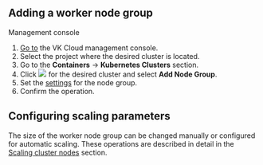 ## Adding a worker node group

<tabs>
<tablist>
<tab>Management console</tab>
</tablist>
<tabpanel>

1. [Go to](https://msk.cloud.vk.com/app/en/) the VK Cloud management console.
1. Select the project where the desired cluster is located.
1. Go to the **Containers** → **Kubernetes Clusters** section.
1. Click ![ ](/en/assets/more-icon.svg "inline") for the desired cluster and select **Add Node Group**.
1. Set the [settings](/en/kubernetes/k8s/service-management/helpers/node-group-settings) for the node group.
1. Confirm the operation.

</tabpanel>
</tabs>

## Configuring scaling parameters

The size of the worker node group can be changed manually or configured for automatic scaling. These operations are described in detail in the [Scaling cluster nodes](/en/kubernetes/k8s/concepts/scale) section.
